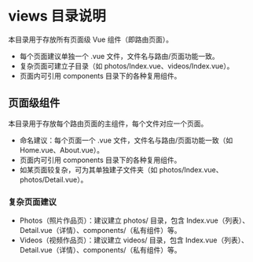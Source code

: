 # views 目录说明

本目录用于存放所有页面级 Vue 组件（即路由页面）。

- 每个页面建议单独一个 .vue 文件，文件名与路由/页面功能一致。
- 复杂页面可建立子目录（如 photos/Index.vue、videos/Index.vue）。
- 页面内可引用 components 目录下的各种复用组件。

## 页面级组件

本目录用于存放每个路由页面的主组件，每个文件对应一个页面。

- 命名建议：每个页面一个 .vue 文件，文件名与路由/页面功能一致（如 Home.vue、About.vue）。
- 页面内可引用 components 目录下的各种复用组件。
- 如某页面较复杂，可为其单独建子文件夹（如 photos/Index.vue、photos/Detail.vue）。

### 复杂页面建议

- Photos（照片作品页）：建议建立 photos/ 目录，包含 Index.vue（列表）、Detail.vue（详情）、components/（私有组件）等。
- Videos（视频作品页）：建议建立 videos/ 目录，包含 Index.vue（列表）、Detail.vue（详情）、components/（私有组件）等。
